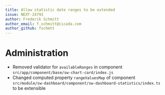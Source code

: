 ```yaml
---
title: Allow statistic date ranges to be extended
issue: NEXT-24793
author: Frederik Schmitt
author_email: f.schmitt@cicada.com
author_github: fschmtt
---
```

# Administration
* Removed validator for `availableRanges` in component `src/app/component/base/sw-chart-card/index.js`
* Changed computed property `rangeValuesMap` of component `src/module/sw-dashboard/component/sw-dashboard-statistics/index.ts` to be extensible

